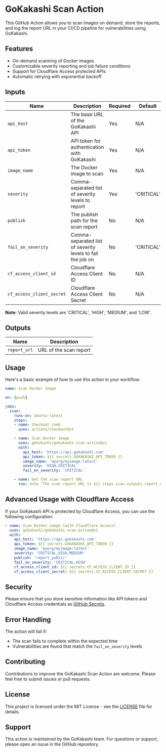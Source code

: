 # GoKakashi Scan Action

This GitHub Action allows you to scan images on demand, store the reports, and log the report URL in your CI/CD pipeline for vulnerabilities using GoKakashi.

## Features

- On-demand scanning of Docker images
- Customizable severity reporting and job failure conditions
- Support for Cloudflare Access protected APIs
- Automatic retrying with exponential backoff

## Inputs

| Name | Description | Required | Default |
|------|-------------|----------|-------|
| `api_host` | The base URL of the GoKakashi API | Yes | N/A |
| `api_token` | API token for authentication with GoKakashi | Yes | N/A |
| `image_name` | The Docker image to scan | Yes | N/A |
| `severity` | Comma-separated list of severity levels to report | Yes | 'CRITICAL' |
| `publish` | The publish path for the scan report | No | N/A |
| `fail_on_severity` | Comma-separated list of severity levels to fail the job on | No | 'CRITICAL' |
| `cf_access_client_id` | Cloudflare Access Client ID | No | N/A |
| `cf_access_client_secret` | Cloudflare Access Client Secret | No | N/A |

**Note:** Valid severity levels are 'CRITICAL', 'HIGH', 'MEDIUM', and 'LOW'.

## Outputs

| Name | Description |
|------|-------------|
| `report_url` | URL of the scan report |

## Usage

Here's a basic example of how to use this action in your workflow:

```yaml
name: Scan Docker Image

on: [push]

jobs:
  scan:
    runs-on: ubuntu-latest
    steps:
    - name: Checkout code
      uses: actions/checkout@v3

    - name: Scan Docker image
      uses: gokakashi/gokakashi-scan-action@v1
      with:
        api_host: 'https://api.gokakashi.com'
        api_token: ${{ secrets.GOKAKASHI_API_TOKEN }}
        image_name: 'myorg/myimage:latest'
        severity: 'HIGH,CRITICAL'
        fail_on_severity: 'CRITICAL'

    - name: Get the scan report URL
      run: echo "The scan report URL is ${{ steps.scan.outputs.report_url }}"
```

## Advanced Usage with Cloudflare Access

If your GoKakashi API is protected by Cloudflare Access, you can use the following configuration:

```yaml
- name: Scan Docker image (with Cloudflare Access)
  uses: gokakashi/gokakashi-scan-action@v1
  with:
    api_host: 'https://api.gokakashi.com'
    api_token: ${{ secrets.GOKAKASHI_API_TOKEN }}
    image_name: 'myorg/myimage:latest'
    severity: 'CRITICAL,HIGH,MEDIUM'
    publish: 'report_public'
    fail_on_severity: 'CRITICAL,HIGH'
    cf_access_client_id: ${{ secrets.CF_ACCESS_CLIENT_ID }}
    cf_access_client_secret: ${{ secrets.CF_ACCESS_CLIENT_SECRET }}
```

## Security

Please ensure that you store sensitive information like API tokens and Cloudflare Access credentials as [GitHub Secrets](https://docs.github.com/en/actions/security-guides/encrypted-secrets).

## Error Handling

The action will fail if:
- The scan fails to complete within the expected time
- Vulnerabilities are found that match the `fail_on_severity` levels

## Contributing

Contributions to improve the GoKakashi Scan Action are welcome. Please feel free to submit issues or pull requests.

## License

This project is licensed under the MIT License - see the [LICENSE](LICENSE) file for details.

## Support

This action is maintained by the GoKakashi team. For questions or support, please open an issue in the GitHub repository.